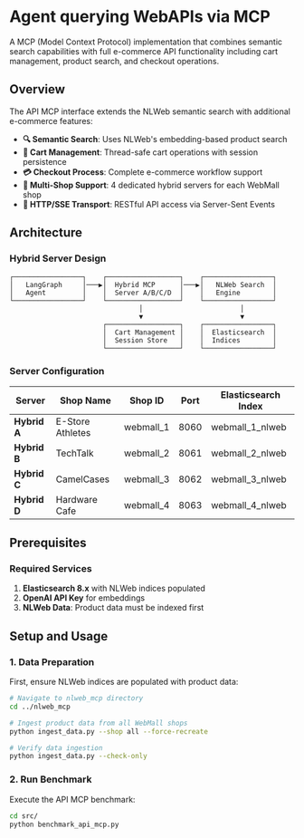 # Agent querying WebAPIs via MCP

A MCP (Model Context Protocol) implementation that combines semantic search capabilities with full e-commerce API functionality including cart management, product search, and checkout operations.

## Overview

The API MCP interface extends the NLWeb semantic search with additional e-commerce features:

-   **🔍 Semantic Search**: Uses NLWeb's embedding-based product search
-   **🛒 Cart Management**: Thread-safe cart operations with session persistence
-   **💳 Checkout Process**: Complete e-commerce workflow support
-   **🏪 Multi-Shop Support**: 4 dedicated hybrid servers for each WebMall shop
-   **🔧 HTTP/SSE Transport**: RESTful API access via Server-Sent Events

## Architecture

### Hybrid Server Design

```
┌─────────────────┐    ┌──────────────────┐    ┌─────────────────┐
│   LangGraph     │───▶│  Hybrid MCP      │───▶│   NLWeb Search  │
│   Agent         │    │  Server A/B/C/D  │    │   Engine        │
└─────────────────┘    └──────────────────┘    └─────────────────┘
                                │                        │
                                ▼                        ▼
                       ┌──────────────────┐    ┌─────────────────┐
                       │  Cart Management │    │  Elasticsearch  │
                       │  Session Store   │    │  Indices        │
                       └──────────────────┘    └─────────────────┘
```

### Server Configuration

| Server       | Shop Name        | Shop ID   | Port | Elasticsearch Index |
| ------------ | ---------------- | --------- | ---- | ------------------- |
| **Hybrid A** | E-Store Athletes | webmall_1 | 8060 | webmall_1_nlweb     |
| **Hybrid B** | TechTalk         | webmall_2 | 8061 | webmall_2_nlweb     |
| **Hybrid C** | CamelCases       | webmall_3 | 8062 | webmall_3_nlweb     |
| **Hybrid D** | Hardware Cafe    | webmall_4 | 8063 | webmall_4_nlweb     |

## Prerequisites

### Required Services

1. **Elasticsearch 8.x** with NLWeb indices populated
2. **OpenAI API Key** for embeddings
3. **NLWeb Data**: Product data must be indexed first

## Setup and Usage

### 1. Data Preparation

First, ensure NLWeb indices are populated with product data:

```bash
# Navigate to nlweb_mcp directory
cd ../nlweb_mcp

# Ingest product data from all WebMall shops
python ingest_data.py --shop all --force-recreate

# Verify data ingestion
python ingest_data.py --check-only
```

### 2. Run Benchmark

Execute the API MCP benchmark:

```bash
cd src/
python benchmark_api_mcp.py
```
